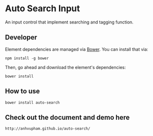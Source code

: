 # Auto Search Input

An input control that implement searching and tagging function.


## Developer

Element dependencies are managed via [Bower](http://bower.io/). You can
install that via:

    npm install -g bower

Then, go ahead and download the element's dependencies:

    bower install


## How to use

	bower install auto-search


## Check out the document and demo here

    http://anhvupham.github.io/auto-search/

